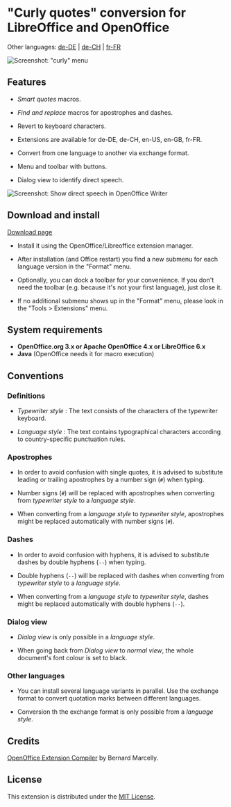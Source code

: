 # "Curly quotes" conversion for LibreOffice and OpenOffice

Other languages: [de-DE](https://peter88213.github.io/curly-de-DE/) | [de-CH](https://peter88213.github.io/curly-de-CH/) | [fr-FR](https://github.com/peter88213/curly/tree/master/oxt-fr-FR)

![Screenshot: "curly" menu](https://raw.githubusercontent.com/peter88213/curly/master/docs/Screenshots/Menu-ae.png)

## Features

* _Smart quotes_ macros.

* _Find and replace_ macros for apostrophes and dashes.

* Revert to keyboard characters.

* Extensions are available for de-DE, de-CH, en-US, en-GB, fr-FR.

* Convert from one language to another via exchange format.

* Menu and toolbar with buttons.

* Dialog view to identify direct speech.

![Screenshot: Show direct speech in OpenOffice Writer](https://raw.githubusercontent.com/peter88213/curly/master/docs/Screenshots/DirectSpeech-ae.png)

## Download and install

[Download page](https://github.com/peter88213/curly/releases/latest)

* Install it using the OpenOffice/Libreoffice extension manager.

* After installation (and Office restart) you find a new submenu for each language version in the "Format" menu.

* Optionally, you can dock a toolbar for your convenience. If you don't need the toolbar (e.g. because it's not your first language), just close it.

* If no additional submenu shows up in the "Format" menu, please look in the "Tools > Extensions" menu.

## System requirements

* __OpenOffice.org 3.x or Apache OpenOffice 4.x or LibreOffice 6.x__
* __Java__ (OpenOffice needs it for macro execution)

## Conventions

### Definitions

* _Typewriter style_ : The text consists of the characters of the typewriter keyboard.

* _Language style_ : The text contains typographical characters according to country-specific punctuation rules.

### Apostrophes

* In order to avoid confusion with single quotes, it is advised to substitute leading or trailing apostrophes by a number sign (`#`) when typing.

* Number signs (`#`) will be replaced with apostrophes when converting from  _typewriter style_  to a  _language style_.

* When converting from a  _language style_  to  _typewriter style_, apostrophes might be replaced automatically with number signs (`#`). 

### Dashes

* In order to avoid confusion with hyphens, it is advised to substitute dashes by double hyphens (`--`) when typing.

* Double hyphens (`--`) will be replaced with dashes when converting from  _typewriter style_  to a  _language style_.

* When converting from a  _language style_  to  _typewriter style_, dashes might be replaced automatically with double hyphens (`--`). 

### Dialog view

*  _Dialog view_  is only possible in a  _language style_.

* When going back from  _Dialog view_  to  _normal view_, the whole document's font colour is set to black. 

### Other languages

* You can install several language variants in parallel. Use the exchange format to convert quotation marks between different languages.

* Conversion th the exchange format is only possible from a  _language style_.

## Credits

[OpenOffice Extension Compiler](https://wiki.openoffice.org/wiki/Extensions_Packager#Extension_Compiler) by Bernard Marcelly.

## License

This extension is distributed under the [MIT License](http://www.opensource.org/licenses/mit-license.php).
